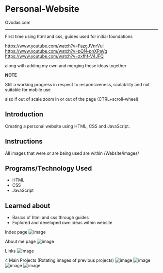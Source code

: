 # Personal-Website

Ovodas.com
************

First time using html and css,
guides used for initial foundations

https://www.youtube.com/watch?v=FazgJVnrVuI
https://www.youtube.com/watch?v=pQN-pnXPaVg
https://www.youtube.com/watch?v=zxfhf-V4JFQ

along with adding my own and merging these ideas together

**NOTE**

Still a working progress in respect to responsiveness, scalability and not suitable for mobile use

also if out of scale zoom in or out of the page (CTRL+scroll-wheel)

## Introduction

Creating a personal website using HTML, CSS and JavaScript.


## Instructions

All images that were or are being used are within /Website/images/


## Programs/Technology Used
- HTML
- CSS
- JavaScript


## Learned about
- Basics of html and css through guides
- Explored and developed own ideas within website


Index page
![image](https://user-images.githubusercontent.com/100313005/189709633-fd23f682-eb03-4fc1-bf42-e79a2e8c81f8.png)

About me page
![image](https://user-images.githubusercontent.com/100313005/189709693-c65754ca-c6e6-4134-8fb5-e9281d5b91bd.png)

Links
![image](https://user-images.githubusercontent.com/100313005/189709756-3df72a10-bf3f-49e7-9ad8-499a4e894d19.png)

4 Main Projects (Rotating images of previous projects)
![image](https://user-images.githubusercontent.com/100313005/189709949-308f1f1b-31dc-44ed-b62f-1b141a9c59c5.png)
![image](https://user-images.githubusercontent.com/100313005/189710004-8ffdf763-3263-4f8f-b678-9b54ad2b1c18.png)
![image](https://user-images.githubusercontent.com/100313005/189710044-481e104e-41af-4465-9a9d-11f9b58bc23d.png)
![image](https://user-images.githubusercontent.com/100313005/189710098-e350290b-220d-4894-b752-91b59a7fd523.png)

